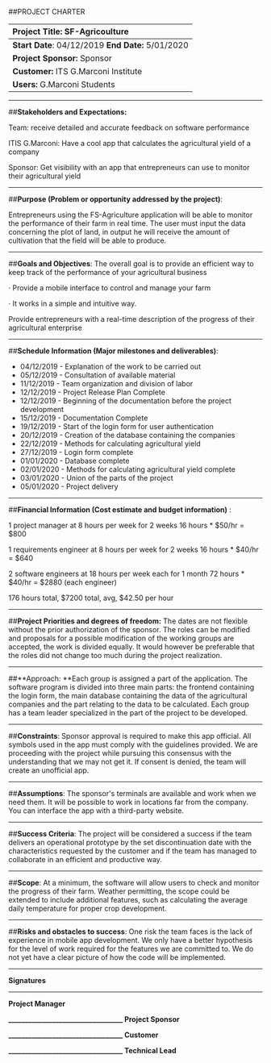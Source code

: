 
##PROJECT CHARTER

| Project Title: SF-Agricoulture                               |
| :----------------------------------------------------------- |
| **Start Date**: 04/12/2019                                                                                 **End Date:** 5/01/2020 |
| **Project Sponsor:**  Sponsor                                |
| **Customer:** ITS G.Marconi Institute                        |
| **Users:** G.Marconi Students                                |

------

##**Stakeholders and Expectations:** 

Team: receive detailed and accurate feedback on software performance

ITIS G.Marconi: Have a cool app that calculates the agricultural yield of a company

Sponsor: Get visibility with an app that entrepreneurs can use to monitor their agricultural yield

------

##**Purpose (Problem or opportunity addressed by the project)**: 

Entrepreneurs using the FS-Agriculture application will be able to monitor the performance of their farm in real time. The user must input the data concerning the plot of land, in output he will receive the amount of cultivation that the field will be able to produce.

------

##**Goals and Objectives**: The overall goal is to provide an efficient way to keep track of the performance of your agricultural business

·  Provide a mobile interface to control and manage your farm

· It works in a simple and intuitive way.

Provide entrepreneurs with a real-time description of the progress of their agricultural enterprise

------

##**Schedule Information (Major milestones and deliverables)**:

- 04/12/2019 - Explanation of the work to be carried out
- 05/12/2019 - Consultation of available material 
- 11/12/2019 - Team organization and division of labor
- 12/12/2019 - Project Release Plan Complete
- 12/12/2019 - Beginning of the documentation before the project development 
- 15/12/2019 - Documentation Complete
- 19/12/2019 - Start of the login form for user authentication
- 20/12/2019 - Creation of the database containing the companies
- 22/12/2019 - Methods for calculating agricultural yield
- 27/12/2019 - Login form complete
- 01/01/2020 - Database complete
- 02/01/2020 - Methods for calculating agricultural yield complete
- 03/01/2020 - Union of the parts of the project
- 05/01/2020 - Project delivery

------

##**Financial Information (Cost estimate and budget information)** : 

1 project manager at 8 hours per week for 2 weeks  16 hours *  $50/hr = $800

1 requirements engineer at 8 hours per week for 2 weeks  16 hours *  $40/hr = $640

2 software engineers at 18 hours per week each for 1 month 72 hours * $40/hr = $2880 (each engineer)

176 hours total, $7200 total, avg, $42.50 per hour

------

##**Project Priorities and degrees of freedom:** The dates are not flexible without the prior authorization of the sponsor. The roles can be modified and proposals for a possible modification of the working groups are accepted, the work is divided equally. It would however be preferable that the roles did not change too much during the project realization.

------

##**Approach: **Each group is assigned a part of the application. The software program is divided into three main parts: the frontend containing the login form, the main database containing the data of the agricultural companies and the part relating to the data to be calculated. Each group has a team leader specialized in the part of the project to be developed.

------

##**Constraints**: Sponsor approval is required to make this app official. All symbols used in the app must comply with the guidelines provided. We are proceeding with the project while pursuing this consensus with the understanding that we may not get it. If consent is denied, the team will create an unofficial app.

------

##**Assumptions**: The sponsor's terminals are available and work when we need them. It will be possible to work in locations far from the company. You can interface the app with a third-party website.

------

##**Success Criteria**: The project will be considered a success if the team delivers an operational prototype by the set discontinuation date with the characteristics requested by the customer and if the team has managed to collaborate in an efficient and productive way.

------

##**Scope**: At a minimum, the software will allow users to check and monitor the progress of their farm. Weather permitting, the scope could be extended to include additional features, such as calculating the average daily temperature for proper crop development.

------

 ##**Risks  and obstacles to success**: One risk the team faces is the lack of experience in mobile app development. We only have a better hypothesis for the level of work required for the features we are committed to. We do not yet have a clear picture of how the code will be implemented.

------

**Signatures**

------



**Project Manager**

**__________________________________
 Project Sponsor**

**__________________________________
 Customer**

**__________________________________
 Technical Lead**

